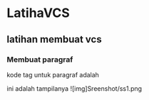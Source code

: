 # LatihaVCS
## latihan membuat vcs

### Membuat paragraf
kode tag untuk paragraf adalah <p>
ini adalah tampilanya 
![img]Sreenshot/ss1.png
